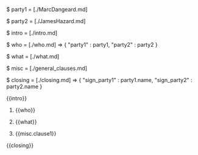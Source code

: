 $ party1 = [./MarcDangeard.md]

$ party2 = [./JamesHazard.md]

$ intro = [./intro.md]

$ who = [./who.md] => {
	"party1" : party1,
	"party2" : party2
}

$ what = [./what.md]

$ misc = [./general_clauses.md]

$ closing = [./closing.md] => {
	"sign_party1" : party1.name,
	"sign_party2" : party2.name
}


{{intro}}

1. {{who}}

2. {{what}}

3. {{misc.clause1}}

{{closing}}
